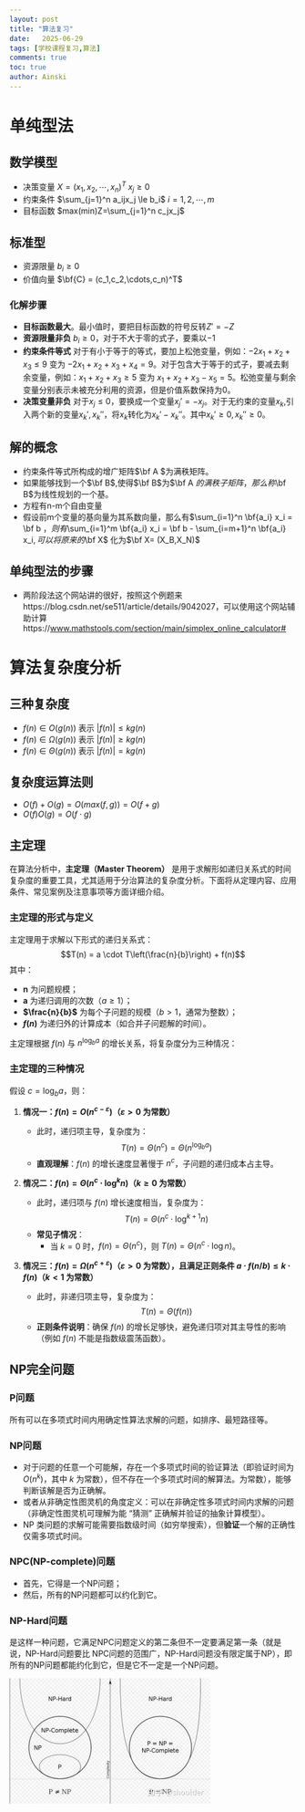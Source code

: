 ```yaml
---
layout: post
title: "算法复习"
date:   2025-06-29
tags: [学校课程复习,算法]
comments: true
toc: true
author: Ainski
---
```

# 单纯型法
## 数学模型
- 决策变量 $X=(x_1,x_2,\cdots,x_n)^T$  $x_j \ge 0$
- 约束条件 $\sum_{j=1}^n a_ijx_j \le b_i$ $i=1,2,\cdots,m$
- 目标函数 $max(min)Z=\sum_{j=1}^n c_jx_j$
## 标准型
- 资源限量 $b_i \ge 0$
- 价值向量 $\bf{C} = (c_1,c_2,\cdots,c_n)^T$
### 化解步骤
- **目标函数最大**。最小值时，要把目标函数的符号反转$Z' = -Z$
- **资源限量非负** $b_i \ge 0$，对于不大于零的式子，要乘以$-1$
- **约束条件等式** 对于有小于等于的等式，要加上松弛变量，例如：$-2x_1+x_2+x_3 \le 9$ 变为 $-2x_1+x_2+x_3+x_4 = 9$。对于包含大于等于的式子，要减去剩余变量，例如：$x_1+x_2+x_3 \ge 5$ 变为 $x_1+x_2+x_3-x_5 = 5$。松弛变量与剩余变量分别表示未被充分利用的资源，但是价值系数保持为0。
- **决策变量非负**  对于$x_j \le 0$，要换成一个变量$x_j' = -x_j$。对于无约束的变量$x_k$,引入两个新的变量$x_k',x_k''$，将$x_k$转化为$x_k'-x_k''$。其中$x_k'\ge 0,x_k''\ge 0$。

## 解的概念
- 约束条件等式所构成的增广矩阵$\bf A $为满秩矩阵。
- 如果能够找到一个$\bf B$,使得$\bf B$为$\bf A $的满秩子矩阵，那么称$\bf B$为线性规划的一个基。
- 方程有n-m个自由变量
- 假设前m个变量的基向量为其系数向量，那么有$\sum_{i=1}^n \bf{a_i}  x_i = \bf b $，则有$\sum_{i=1}^m \bf{a_i}  x_i = \bf b - \sum_{i=m+1}^n \bf{a_i}  x_i$,可以将原来的$\bf X$ 化为$\bf X= (X_B,X_N)$
## 单纯型法的步骤
- 两阶段法这个网站讲的很好，按照这个例题来https://blog.csdn.net/se511/article/details/9042027，可以使用这个网站辅助计算https://www.mathstools.com/section/main/simplex_online_calculator#
# 算法复杂度分析
## 三种复杂度
- $f(n) \in O(g(n))$ 表示 $|f(n)| \le k g(n)$
- $f(n) \in \Omega(g(n))$ 表示 $|f(n)| \ge k g(n)$
- $f(n) \in \Theta(g(n))$ 表示 $|f(n)| = k g(n)$
## 复杂度运算法则
- $O(f)+O(g) = O(max(f,g))=O(f+g)$
- $O(f)O(g) = O(f \cdot g)$
## 主定理
在算法分析中，**主定理（Master Theorem）** 是用于求解形如递归关系式的时间复杂度的重要工具，尤其适用于分治算法的复杂度分析。下面将从定理内容、应用条件、常见案例及注意事项等方面详细介绍。


### 主定理的形式与定义
主定理用于求解以下形式的递归关系式：
$$T(n) = a \cdot T\left(\frac{n}{b}\right) + f(n)$$
其中：
- **n** 为问题规模；
- **a** 为递归调用的次数（$a \geq 1$）；
- **$\frac{n}{b}$** 为每个子问题的规模（$b > 1$，通常为整数）；
- **$f(n)$** 为递归外的计算成本（如合并子问题解的时间）。

主定理根据 $f(n)$ 与 $n^{\log_b a}$ 的增长关系，将复杂度分为三种情况：


### 主定理的三种情况
假设 $c = \log_b a$，则：

1. **情况一：$f(n) = O(n^{c - \varepsilon})$（$\varepsilon > 0$ 为常数）**  
   - 此时，递归项主导，复杂度为：
     $$T(n) = \Theta(n^c) = \Theta(n^{\log_b a})$$
   - **直观理解**：$f(n)$ 的增长速度显著慢于 $n^c$，子问题的递归成本占主导。

2. **情况二：$f(n) = \Theta(n^c \cdot \log^k n)$（$k \geq 0$ 为常数）**  
   - 此时，递归项与 $f(n)$ 增长速度相当，复杂度为：
     $$T(n) = \Theta(n^c \cdot \log^{k+1} n)$$
   - **常见子情况**：
     - 当 $k=0$ 时，$f(n) = \Theta(n^c)$，则 $T(n) = \Theta(n^c \cdot \log n)$。

3. **情况三：$f(n) = \Omega(n^{c + \varepsilon})$（$\varepsilon > 0$ 为常数），且满足正则条件 $a \cdot f(n/b) \leq k \cdot f(n)$（$k < 1$ 为常数）**  
   - 此时，非递归项主导，复杂度为：
     $$T(n) = \Theta(f(n))$$
   - **正则条件说明**：确保 $f(n)$ 的增长足够快，避免递归项对其主导性的影响（例如 $f(n)$ 不能是指数级震荡函数）。
## NP完全问题
### P问题
所有可以在多项式时间内用确定性算法求解的问题，如排序、最短路径等。
### NP问题
- 对于问题的任意一个可能解，存在一个多项式时间的验证算法（即验证时间为 $O(n^k)$，其中 $k$ 为常数），但不存在一个多项式时间的解算法。为常数），能够判断该解是否为正确解。
- 或者从非确定性图灵机的角度定义：可以在非确定性多项式时间内求解的问题（非确定性图灵机可理解为能 “猜测” 正确解并验证的抽象计算模型）。
- NP 类问题的求解可能需要指数级时间（如穷举搜索），但**验证**一个解的正确性仅需多项式时间。
### NPC(NP-complete)问题
- 首先，它得是一个NP问题；
- 然后，所有的NP问题都可以约化到它。
### NP-Hard问题
是这样一种问题，它满足NPC问题定义的第二条但不一定要满足第一条（就是说，NP-Hard问题要比 NPC问题的范围广，NP-Hard问题没有限定属于NP），即所有的NP问题都能约化到它，但是它不一定是一个NP问题。

![NP-Hard问题列表](../images/2025-06-30-NP.jpg)